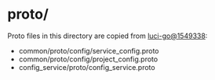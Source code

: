 # proto/

Proto files in this directory are copied from
[luci-go@1549338](https://chromium.googlesource.com/infra/luci/luci-go/+/1549338/):
- common/proto/config/service_config.proto
- common/proto/config/project_config.proto
- config_service/proto/config_service.proto